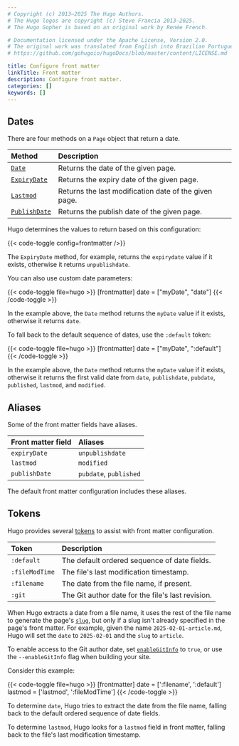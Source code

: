 ```yaml
---
# Copyright (c) 2013–2025 The Hugo Authors.
# The Hugo logos are copyright (c) Steve Francia 2013–2025.
# The Hugo Gopher is based on an original work by Renée French.

# Documentation licensed under the Apache License, Version 2.0.
# The original work was translated from English into Brazilian Portuguese.
# https://github.com/gohugoio/hugoDocs/blob/master/content/LICENSE.md

title: Configure front matter
linkTitle: Front matter
description: Configure front matter.
categories: []
keywords: []
---
```


## Dates

There are four methods on a `Page` object that return a date.

Method|Description
:--|:--
[`Date`]|Returns the date of the given page.
[`ExpiryDate`]|Returns the expiry date of the given page.
[`Lastmod`]|Returns the last modification date of the given page.
[`PublishDate`]|Returns the publish date of the given page.

[`Date`]: /methods/page/date
[`ExpiryDate`]: /methods/page/expirydate
[`Lastmod`]: /methods/page/lastmod
[`PublishDate`]: /methods/page/publishdate

Hugo determines the values to return based on this configuration:

{{< code-toggle config=frontmatter />}}

The `ExpiryDate` method, for example, returns the `expirydate` value if it exists, otherwise it returns `unpublishdate`.

You can also use custom date parameters:

{{< code-toggle file=hugo >}}
[frontmatter]
date = ["myDate", "date"]
{{< /code-toggle >}}

In the example above, the `Date` method returns the `myDate` value if it exists, otherwise it returns `date`.

To fall back to the default sequence of dates, use the `:default` token:

{{< code-toggle file=hugo >}}
[frontmatter]
date = ["myDate", ":default"]
{{< /code-toggle >}}

In the example above, the `Date` method returns the `myDate` value if it exists, otherwise it returns the first valid date from `date`, `publishdate`, `pubdate`, `published`, `lastmod`, and `modified`.

## Aliases

Some of the front matter fields have aliases.

Front matter field|Aliases
:--|:--
`expiryDate`|`unpublishdate`
`lastmod`|`modified`
`publishDate`|`pubdate`, `published`

The default front matter configuration includes these aliases.

## Tokens

Hugo provides several [tokens](g) to assist with front matter configuration.

Token|Description
:--|:--
`:default`|The default ordered sequence of date fields.
`:fileModTime`|The file's last modification timestamp.
`:filename`|The date from the file name, if present.
`:git`|The Git author date for the file's last revision.

When Hugo extracts a date from a file name, it uses the rest of the file name to generate the page's [`slug`], but only if a slug isn't already specified in the page's front matter. For example, given the name `2025-02-01-article.md`, Hugo will set the `date` to `2025-02-01` and the `slug` to `article`.

[`slug`]: /content-management/front-matter/#slug

To enable access to the Git author date, set [`enableGitInfo`] to `true`, or use\
the `--enableGitInfo` flag when building your site.

[`enableGitInfo`]: /configuration/all/#enablegitinfo

Consider this example:

{{< code-toggle file=hugo >}}
[frontmatter]
date = [':filename', ':default']
lastmod = ['lastmod', ':fileModTime']
{{< /code-toggle >}}

To determine `date`, Hugo tries to extract the date from the file name, falling back to the default ordered sequence of date fields.

To determine `lastmod`, Hugo looks for a `lastmod` field in front matter, falling back to the file's last modification timestamp.
